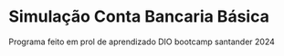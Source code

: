 # Simulação Conta Bancaria Básica
  Programa feito em prol de aprendizado DIO bootcamp santander 2024
